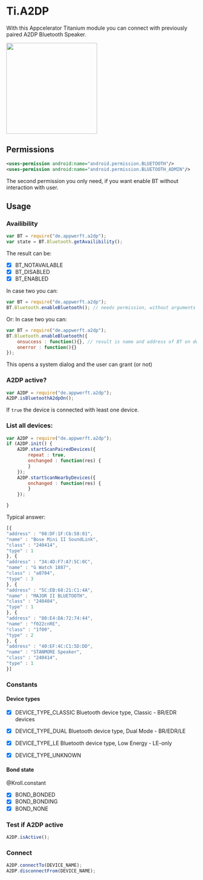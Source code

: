 # Ti.A2DP

With this Appcelerator Titanium module you can connect with  previously paired A2DP Bluetooth Speaker.

<img src="https://lh3.googleusercontent.com/lzwkwz59Y6mjumoGkShqG3adVvDsAW8wFhuo3JOXyz6iWyxWHLmHS1jJXK_Ori2gfQ=h900" width=240 />   
   
## Permissions
```xml
<uses-permission android:name="android.permission.BLUETOOTH"/>
<uses-permission android:name="android.permission.BLUETOOTH_ADMIN"/>
```
The second permission you only need, if you want enable BT without interaction with user.

## Usage

### Availibility

```javascript
var BT = require("de.appwerft.a2dp");
var state = BT.Bluetooth.getAvailibility();
```
The result can be:

- [x] BT_NOTAVAILABLE 
- [x] BT_DISABLED
- [x] BT_ENABLED 

In case two you can:
```javascript
var BT = require("de.appwerft.a2dp");
BT.Bluetooth.enableBluetooth(); // needs permission, without arguments
```
Or:
In case two you can:
```javascript
var BT = require("de.appwerft.a2dp");
BT.Bluetooth.enableBluetooth({
	onsuccess : function(){}, // result is name and address of BT on device
	onerror : function(){}
}); 
```
This opens a system dialog and the user can grant (or not)

### A2DP active?

```javascript
var A2DP = require("de.appwerft.a2dp");
A2DP.isBluetoothA2dpOn();
```
If `true` the device is connected with least one device.

### List all devices:

```javascript
var A2DP = require("de.appwerft.a2dp");
if (A2DP.init() {
    A2DP.startScanPairedDevices({
    	repeat : true,
        onchanged : function(res) {
        }
    });
    A2DP.startScanNearbyDevices({
        onchanged : function(res) {
        }
    });

}

```
Typical answer:
```javascript
[{
"address" : "08:DF:1F:C6:58:01",
"name" : "Bose Mini II SoundLink",
"class" : "240414",
"type" : 1
}, {
"address" : "34:4D:F7:A7:5C:0C",
"name" : "G Watch 1887",
"class" : "a0704",
"type" : 3
}, {
"address" : "5C:EB:68:21:C1:4A",
"name" : "MAJOR II BLUETOOTH",
"class" : "240404",
"type" : 1
}, {
"address" : "80:E4:DA:72:74:44",
"name" : "f022cnRE",
"class" : "1f00",
"type" : 2
}, {
"address" : "40:EF:4C:C1:5D:DD",
"name" : "STANMORE Speaker",
"class" : "240414",
"type" : 1
}]
```
### Constants

#### Device types
- [x] DEVICE_TYPE_CLASSIC   Bluetooth device type, Classic - BR/EDR devices 
- [x] DEVICE_TYPE_DUAL      Bluetooth device type, Dual Mode - BR/EDR/LE 
- [x] DEVICE_TYPE_LE        Bluetooth device type, Low Energy - LE-only 
- [x] DEVICE_TYPE_UNKNOWN


#### Bond state
@Kroll.constant
- [x]  BOND_BONDED
- [x]  BOND_BONDING
- [x]  BOND_NONE

### Test if A2DP active
```javascript
A2DP.isActive();
```



### Connect

```javascript
A2DP.connectTo(DEVICE_NAME);
A2DP.disconnectFrom(DEVICE_NAME);

```
